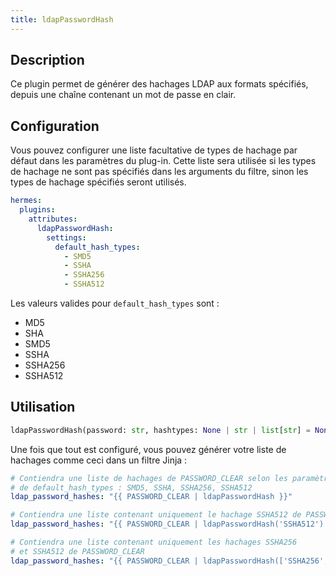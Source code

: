 ```yaml
---
title: ldapPasswordHash
---
```


## Description

Ce plugin permet de générer des hachages LDAP aux formats spécifiés, depuis une chaîne contenant un mot de passe en clair.

## Configuration

Vous pouvez configurer une liste facultative de types de hachage par défaut dans les paramètres du plug-in. Cette liste sera utilisée si les types de hachage ne sont pas spécifiés dans les arguments du filtre, sinon les types de hachage spécifiés seront utilisés.

```yaml
hermes:
  plugins:
    attributes:
      ldapPasswordHash:
        settings:
          default_hash_types:
            - SMD5
            - SSHA
            - SSHA256
            - SSHA512
```

Les valeurs valides pour `default_hash_types` sont :

- MD5
- SHA
- SMD5
- SSHA
- SSHA256
- SSHA512

## Utilisation

```python
ldapPasswordHash(password: str, hashtypes: None | str | list[str] = None) → list[str]
```

Une fois que tout est configuré, vous pouvez générer votre liste de hachages comme ceci dans un filtre Jinja :

```yaml
# Contiendra une liste de hachages de PASSWORD_CLEAR selon les paramètres
# de default_hash_types : SMD5, SSHA, SSHA256, SSHA512
ldap_password_hashes: "{{ PASSWORD_CLEAR | ldapPasswordHash }}"

# Contiendra une liste contenant uniquement le hachage SSHA512 de PASSWORD_CLEAR
ldap_password_hashes: "{{ PASSWORD_CLEAR | ldapPasswordHash('SSHA512') }}"

# Contiendra une liste contenant uniquement les hachages SSHA256
# et SSHA512 de PASSWORD_CLEAR
ldap_password_hashes: "{{ PASSWORD_CLEAR | ldapPasswordHash(['SSHA256', 'SSHA512']) }}"
```
